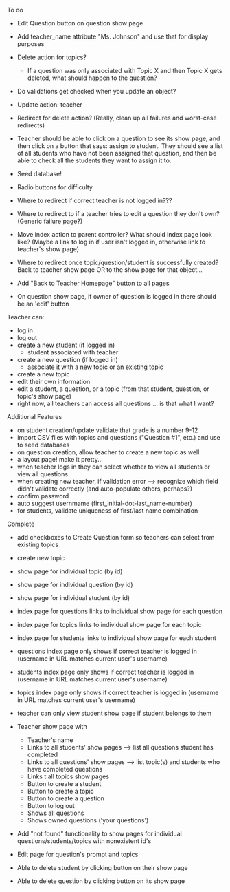 To do
- Edit Question button on question show page

- Add teacher_name attribute "Ms. Johnson" and use that for display purposes

- Delete action for topics?
    * If a question was only associated with Topic X and then Topic X gets deleted, what should happen to the question?

- Do validations get checked when you update an object?

- Update action: teacher

- Redirect for delete action? (Really, clean up all failures and worst-case redirects)

- Teacher should be able to click on a question to see its show page, and then click on a button that says: assign to student. They should see a list of all students who have not been assigned that question, and then be able to check all the students they want to assign it to.

- Seed database!

- Radio buttons for difficulty

- Where to redirect if correct teacher is not logged in???

- Where to redirect to if a teacher tries to edit a question they don't own? (Generic failure page?)

- Move index action to parent controller? What should index page look like? (Maybe a link to log in if user isn't logged in, otherwise link to teacher's show page)

- Where to redirect once topic/question/student is successfully created? Back to teacher show page OR to the show page for that object...

- Add "Back to Teacher Homepage" button to all pages

- On question show page, if owner of question is logged in there should be an 'edit' button

Teacher can:
- log in
- log out
- create a new student (if logged in)
    - student associated with teacher
- create a new question (if logged in)
    - associate it with a new topic or an existing topic 
- create a new topic
- edit their own information 
- edit a student, a question, or a topic (from that student, question, or topic's show page)
- right now, all teachers can access all questions ... is that what I want?

Additional Features
- on student creation/update validate that grade is a number 9-12
- import CSV files with topics and questions ("Question #1", etc.) and use to seed databases
- on question creation, allow teacher to create a new topic as well
- a layout page! make it pretty...
- when teacher logs in they can select whether to view all students or view all questions
- when creating new teacher, if validation error --> recognize which field didn't validate correctly (and auto-populate others, perhaps?)
- confirm password 
- auto suggest usernmame (first_initial-dot-last_name-number)
- for students, validate uniqueness of first/last name combination

Complete
- add checkboxes to Create Question form so teachers can select from existing topics
- create new topic
- show page for individual topic (by id)
- show page for individual question (by id)
- show page for individual student (by id)

- index page for questions links to individual show page for each question
- index page for topics links to individual show page for each topic 
- index page for students links to individual show page for each student

- questions index page only shows if correct teacher is logged in (username in URL matches current user's username)
- students index page only shows if correct teacher is logged in (username in URL matches current user's username)
- topics index page only shows if correct teacher is logged in (username in URL matches current user's username)

- teacher can only view student show page if student belongs to them

- Teacher show page with 
    * Teacher's name
    * Links to all students' show pages --> list all questions student has completed
    * Links to all questions' show pages --> list topic(s) and students who have completed questions
    * Links t all topics show pages
    * Button to create a student
    * Button to create a topic
    * Button to create a question
    * Button to log out
    * Shows all questions
    * Shows owned questions ('your questions')

- Add "not found" functionality to show pages for individual questions/students/topics with nonexistent id's

- Edit page for question's prompt and topics

- Able to delete student by clicking button on their show page
- Able to delete question by clicking button on its show page